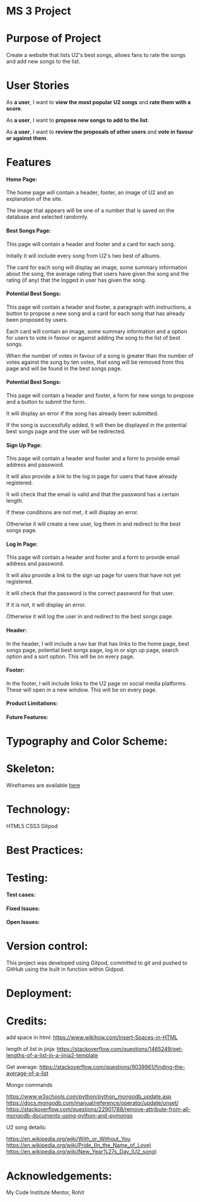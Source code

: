 # MS 3 Project

Purpose of Project
======

Create a website that lists U2's best songs, allows fans to rate the songs and add new songs to the list.

User Stories
======

As **a user**, I want to **view the most popular U2 songs** and **rate them with a score**.

As **a user**, I want to **propose new songs to add to the list**.

As **a user**, I want to **review the proposals of other users** and **vote in favour or against them**.


Features
====== 

#### Home Page:

The home page will contain a header, footer, an image of U2 and an explanation of the site.

The image that appears will be one of a number that is saved on the database and selected randomly.


#### Best Songs Page:

This page will contain a header and footer and a card for each song.

Initally it will include every song from U2's two best of albums.

The card for each song will display an image, some summary information about the song, the average rating that users have given the song and the rating (if any) that the logged in user has given the song.


#### Potential Best Songs:

This page will contain a header and footer, a paragraph with instructions, a button to propose a new song and a card for each song that has already been proposed by users.

Each card will contain an image, some summary information and a option for users to vote in favour or against adding the song to the list of best songs.

When the number of votes in favour of a song is greater than the number of votes against the song by ten votes, that song will be removed from this page and will be found in the best songs page.

#### Potential Best Songs:

This page will contain a header and footer, a form for new songs to propose and a button to submit the form.

It will display an error if the song has already been submitted.

If the song is successfully added, it will then be displayed in the potential best songs page and the user will be redirected.

#### Sign Up Page:

This page will contain a header and footer and a form to provide email address and password.

It will also provide a link to the log in page for users that have already registered.

It will check that the email is valid and that the password has a certain length.

If these conditions are not met, it will display an error.

Otherwise it will create a new user, log them in and redirect to the best songs page.


#### Log In Page:

This page will contain a header and footer and a form to provide email address and password.

It will also provide a link to the sign up page for users that have not yet registered.

It will check that the password is the correct password for that user.

If it is not, it will display an error.

Otherwise it will log the user in and redirect to the best songs page.


#### Header:

In the header, I will include a nav bar that has links to the home page, best songs page, potential best songs page, log in or sign up page, search option and a sort option. This will be on every page.

#### Footer:

In the footer, I will include links to the U2 page on social media platforms. These will open in a new window. This will be on every page.


#### Product Limitations:



#### Future Features:




Typography and Color Scheme:
======




Skeleton:
======

Wireframes are available [here](/docs/wireframes.pdf)



Technology:
======

HTML5
CSS3
Gitpod


Best Practices:
======



Testing:
======



#### Test cases:





#### Fixed Issues:



#### Open Issues:



Version control:
======

This project was developed using Gitpod, committed to git and pushed to GitHub using the built in function within Gidpod.

Deployment:
======



Credits:
======

add space in html: https://www.wikihow.com/Insert-Spaces-in-HTML

length of list in jinja:
https://stackoverflow.com/questions/1465249/get-lengths-of-a-list-in-a-jinja2-template


Get average: https://stackoverflow.com/questions/9039961/finding-the-average-of-a-list


Mongo commands

https://www.w3schools.com/python/python_mongodb_update.asp
https://docs.mongodb.com/manual/reference/operator/update/unset/
https://stackoverflow.com/questions/22901788/remove-attribute-from-all-mongodb-documents-using-python-and-pymongo




U2 song details: 

https://en.wikipedia.org/wiki/With_or_Without_You
https://en.wikipedia.org/wiki/Pride_(In_the_Name_of_Love)
https://en.wikipedia.org/wiki/New_Year%27s_Day_(U2_song)




Acknowledgements: 
======
My Code Institute Mentor, Rohit






